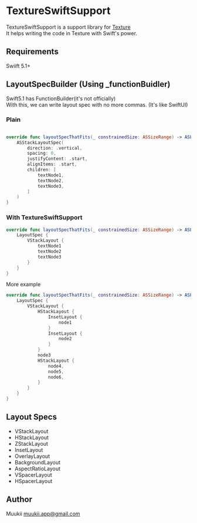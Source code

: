 # TextureSwiftSupport

TextureSwiftSupport is a support library for [Texture](http://texturegroup.org/)<br>
It helps writing the code in Texture with Swift's power.

## Requirements

Swiift 5.1+

## LayoutSpecBuilder (Using \_functionBuidler)

Swift5.1 has FunctionBuilder(it's not officially)<br>
With this, we can write layout spec with no more commas. (It's like SwiftUI)

### Plain

```swift

override func layoutSpecThatFits(_ constrainedSize: ASSizeRange) -> ASLayoutSpec {
    ASStackLayoutSpec(
        direction: .vertical,
        spacing: 0,
        justifyContent: .start,
        alignItems: .start,
        children: [
            textNode1,
            textNode2,
            textNode3,
        ]
    )
}
```

### With TextureSwiftSupport

```swift
override func layoutSpecThatFits(_ constrainedSize: ASSizeRange) -> ASLayoutSpec {
    LayoutSpec {
        VStackLayout {
            textNode1
            textNode2
            textNode3
        }
    }
}
```

More example

```swift
override func layoutSpecThatFits(_ constrainedSize: ASSizeRange) -> ASLayoutSpec {
    LayoutSpec {
        VStackLayout {
            HStackLayout {
                InsetLayout {
                    node1
                }
                InsetLayout {
                    node2
                }
            }
            node3
            HStackLayout {
                node4,
                node5,
                node6,
            }
        }
    }
}
```

## Layout Specs

* VStackLayout
* HStackLayout
* ZStackLayout
* InsetLayout
* OverlayLayout
* BackgroundLayout
* AspectRatioLayout
* VSpacerLayout
* HSpacerLayout

## Author

Muukii <muukii.app@gmail.com>
